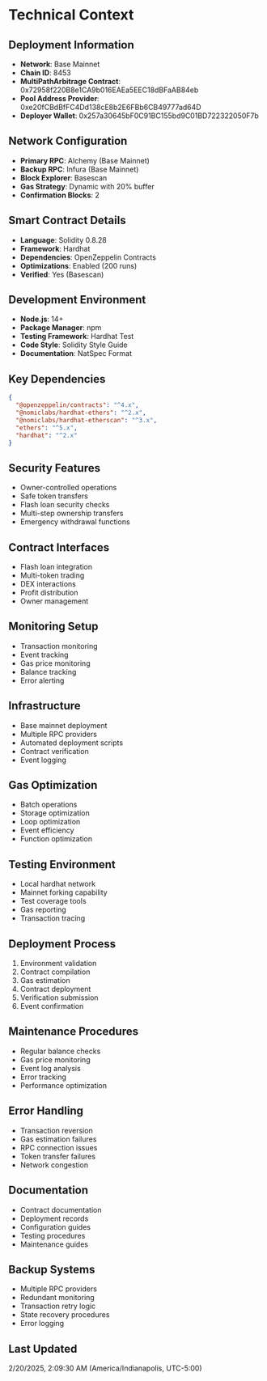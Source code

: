 # Technical Context

## Deployment Information
- **Network**: Base Mainnet
- **Chain ID**: 8453
- **MultiPathArbitrage Contract**: 0x72958f220B8e1CA9b016EAEa5EEC18dBFaAB84eb
- **Pool Address Provider**: 0xe20fCBdBfFC4Dd138cE8b2E6FBb6CB49777ad64D
- **Deployer Wallet**: 0x257a30645bF0C91BC155bd9C01BD722322050F7b

## Network Configuration
- **Primary RPC**: Alchemy (Base Mainnet)
- **Backup RPC**: Infura (Base Mainnet)
- **Block Explorer**: Basescan
- **Gas Strategy**: Dynamic with 20% buffer
- **Confirmation Blocks**: 2

## Smart Contract Details
- **Language**: Solidity 0.8.28
- **Framework**: Hardhat
- **Dependencies**: OpenZeppelin Contracts
- **Optimizations**: Enabled (200 runs)
- **Verified**: Yes (Basescan)

## Development Environment
- **Node.js**: 14+
- **Package Manager**: npm
- **Testing Framework**: Hardhat Test
- **Code Style**: Solidity Style Guide
- **Documentation**: NatSpec Format

## Key Dependencies
```json
{
  "@openzeppelin/contracts": "^4.x",
  "@nomiclabs/hardhat-ethers": "^2.x",
  "@nomiclabs/hardhat-etherscan": "^3.x",
  "ethers": "^5.x",
  "hardhat": "^2.x"
}
```

## Security Features
- Owner-controlled operations
- Safe token transfers
- Flash loan security checks
- Multi-step ownership transfers
- Emergency withdrawal functions

## Contract Interfaces
- Flash loan integration
- Multi-token trading
- DEX interactions
- Profit distribution
- Owner management

## Monitoring Setup
- Transaction monitoring
- Event tracking
- Gas price monitoring
- Balance tracking
- Error alerting

## Infrastructure
- Base mainnet deployment
- Multiple RPC providers
- Automated deployment scripts
- Contract verification
- Event logging

## Gas Optimization
- Batch operations
- Storage optimization
- Loop optimization
- Event efficiency
- Function optimization

## Testing Environment
- Local hardhat network
- Mainnet forking capability
- Test coverage tools
- Gas reporting
- Transaction tracing

## Deployment Process
1. Environment validation
2. Contract compilation
3. Gas estimation
4. Contract deployment
5. Verification submission
6. Event confirmation

## Maintenance Procedures
- Regular balance checks
- Gas price monitoring
- Event log analysis
- Error tracking
- Performance optimization

## Error Handling
- Transaction reversion
- Gas estimation failures
- RPC connection issues
- Token transfer failures
- Network congestion

## Documentation
- Contract documentation
- Deployment records
- Configuration guides
- Testing procedures
- Maintenance guides

## Backup Systems
- Multiple RPC providers
- Redundant monitoring
- Transaction retry logic
- State recovery procedures
- Error logging

## Last Updated
2/20/2025, 2:09:30 AM (America/Indianapolis, UTC-5:00)
